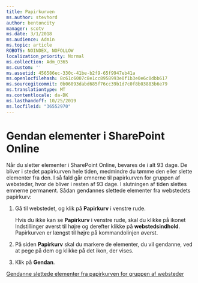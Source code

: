 ```yaml
---
title: Papirkurven
ms.author: stevhord
author: bentoncity
manager: scotv
ms.date: 3/1/2018
ms.audience: Admin
ms.topic: article
ROBOTS: NOINDEX, NOFOLLOW
localization_priority: Normal
ms.collection: Adm_O365
ms.custom: ''
ms.assetid: 456586ec-330c-41be-b2f9-65f9947eb41a
ms.openlocfilehash: 8c61c6007c8e1cc8958993e0f1b3e0e6c0dbb617
ms.sourcegitcommit: 0b06093dabd685f76cc39b1d7c0f8b03883b6e79
ms.translationtype: MT
ms.contentlocale: da-DK
ms.lasthandoff: 10/25/2019
ms.locfileid: "36552970"
---
```

# <a name="restore-items-in-sharepoint-online"></a>Gendan elementer i SharePoint Online

Når du sletter elementer i SharePoint Online, bevares de i alt 93 dage. De bliver i stedet papirkurven hele tiden, medmindre du tømme den eller slette elementer fra den. I så fald går emnerne til papirkurven for gruppen af websteder, hvor de bliver i resten af 93 dage. I slutningen af tiden slettes emnerne permanent. Sådan gendannes slettede elementer fra webstedets papirkurv:
  
1. Gå til webstedet, og klik på **Papirkurv** i venstre rude. 
    
    Hvis du ikke kan se **Papirkurv** i venstre rude, skal du klikke på ikonet Indstillinger øverst til højre og derefter klikke på **webstedsindhold**. Papirkurven er længst til højre på kommandolinjen øverst.
    
2. På siden **Papirkurv** skal du markere de elementer, du vil gendanne, ved at pege på dem og klikke på det ikon, der vises. 
    
3. Klik på **Gendan**.
    
[Gendanne slettede elementer fra papirkurven for gruppen af websteder](https://go.microsoft.com/fwlink/?linkid=866439)
  

